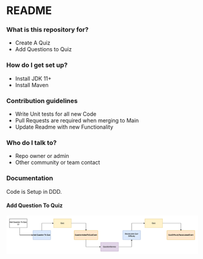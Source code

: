 # README #


### What is this repository for? ###

* Create A Quiz
* Add Questions to Quiz

### How do I get set up? ###

* Install JDK 11+
* Install Maven

### Contribution guidelines ###

* Write Unit tests for all new Code
* Pull Requests are required when merging to Main
* Update Readme with new Functionality

### Who do I talk to? ###

* Repo owner or admin
* Other community or team contact

### Documentation ###
Code is Setup in DDD.

#### Add Question To Quiz ####
![](documentation/addQuestionToQuiz.png)